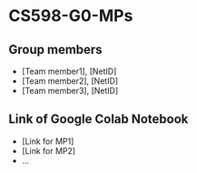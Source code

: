 # CS598-G0-MPs

## Group members
- [Team member1], [NetID]
- [Team member2], [NetID]
- [Team member3], [NetID]

## Link of Google Colab Notebook
- [Link for MP1]
- [Link for MP2]
- ...
